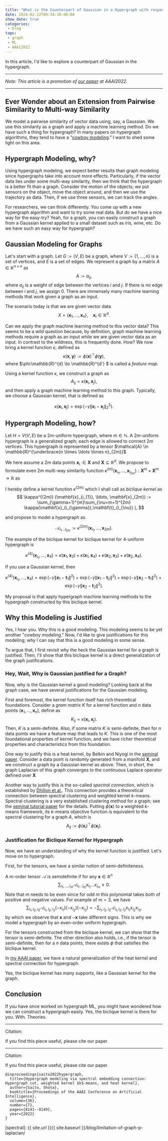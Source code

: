```yaml
---
title: "What is the Counterpart of Gaussian in a Hypergraph with respect to Graph?"
date: 2024-02-22T09:34:30-00:00
show_date: true
categories:
 - blog
tags:
 - graph
 - ML
 - AAAI2022
---
```



In this article, I'd like to explore a counterpart of Gaussian in the hypergraph.

***

_Note: This article is a promotion of [our paper][modeling] at AAAI2022._

***

## Ever Wonder about an Extension from Pairwise Similarity to Multi-way Similarity

We model a pairwise similarity of vector data using, say, a Gaussian.
We use this similarity as a graph and apply a machine learning method.
Do we have such a thing for hypergraph?
In many papers on hypergraph algorithms, they tend to have a "[cowboy modeling][cowboy]." 
I want to shed some light on this area.

## Hypergraph Modeling, why?


Using hypergraph modeling, we expect better results than graph modeling since hypergraphs take into account more effects.
Particularly, if the vector data lies under some multi-way similarity, then we think that the hypergraph is a better fit than a graph.
Consider the motion of the objects; we put sensors on the object, move the object around, and then we use the trajectory as data.
Then, if we use three sensors, we can track the angles. 


For researchers, we can think differently. 
You come up with a new hypergraph algorithm and want to try some real data.
But do we have a nice way for the easy-try? 
Yeah, for a graph, you can easily construct a graph from a Gaussian kernel applied to a small dataset such as iris, wine, etc.
Do we have such an easy way for hypergraph?

## Gaussian Modeling for Graphs 

Let's start with a graph.
Let $G := (V,E)$ be a graph, where $V := \{1,\ldots,n\}$ is a set of vertices, and $E$ is a set of edges.
We represent a graph by a matrix $A \in \mathbb{R}^{n \times n}$ as
$$
    A := a_{ij},
$$
where $a_{ij}$ is a weight of edge between the vertices $i$ and $j$. If there is no edge between $i$ and $j$, we assign 0.
There are immensely many machine learning methods that work given a graph as an input.

The scenario today is that we are given vector data 
$$X = (\mathbf{x}_{1}, \ldots, \mathbf{x}_{n}),\quad \mathbf{x}_{i} \in \mathbb{R}^{d}.$$

Can we apply the graph machine learning method to this vector data?
This seems to be a wild question because, by definition, graph machine learning methods require a graph as an input while we are given vector data as an input.
In contrast to the wildness, this is frequently done.
How?
We now bring a kernel function $\kappa$, defined as
$$
    \kappa(\mathbf{x}, \mathbf{y}) := \phi(\mathbf{x})^{\top} \phi(\mathbf{y}),
$$
where $\phi:\mathbb{R}^{d} \to \mathbb{R}^{d'} $ is called a _feature map_.

Using a kernel function $\kappa$, we construct a graph as
$$
    A_{ij} = \kappa (\mathbf{x}_{i}, \mathbf{x}_{j}),
$$ 
and then apply a graph machine learning method to this graph.
Typically, we choose a Gaussian kernel, that is defined as

$$
    \kappa (\mathbf{x}_{i}, \mathbf{x}_{j}) = \exp \left( -\gamma\|\mathbf{x}_{i} - \mathbf{x}_{j}\|_{2}^{2}\right).
$$




## Hypergraph Modeling, how?

Let $H=V(V,E)$ be a $2m$-uniform hypergraph, where $m \in \mathbb{N}$. 
A $2m$-uniform hypergraph is a generalized graph; each edge is allowed to connect $2m$ vertices.
This hypergraph is represented by a tensor $\mathcal{A} \in \mathbb{R}^{\underbrace{n \times \ldots \times n}_{2m}}$

We here assume a $2m$ data points $\mathbf{x}_{i_{\cdot}}\in\mathbf{X}$ and $\mathbf{X} \subseteq \mathbb{R}^{d}$. 
We propose to formulate even $2m$ multi-way similarity function $\kappa^{(m)}(\mathbf{x}_{i_{1}},\ldots,\mathbf{x}_{i_{2m}}) : \mathbf{X}^{m} \times\mathbf{X}^{m}\rightarrow\mathbb{R}$ as

I hereby define a kernel function $\kappa^{(2m)}$ which I shall call as _biclique kernel_ as 
$$
    \kappa^{(2m)} (\mathbf{x}_{i_{1}}, \ldots, \mathbf{x}_{2m}) := \sum_{\gamma=1}^{m}\sum_{\nu=m+1}^{2m} \kappa(\mathbf{x}_{i_{\gamma}},\mathbf{t}_{l_{\nu}} ), 
$$

and propose to model a hypergraph as

$$
    \mathcal{A}_{i_{1}\ldots i_{2m}} := \kappa^{(2m)} (\mathbf{x}_{i_{1}}, \ldots, \mathbf{x}_{2m}).
$$

The example of the biclique kernel for biclique kernel for 4-uniform hypergraph is

$$
    \kappa^{(4)} (\mathbf{x}_{i_{1}}, \ldots, \mathbf{x}_{4}) = \kappa(\mathbf{x}_{1},\mathbf{x}_3)+\kappa(\mathbf{x}_{1},\mathbf{x}_4)+\kappa(\mathbf{x}_{2},\mathbf{x}_3) + \kappa(\mathbf{x}_{2},\mathbf{x}_4).
$$

If you use a Gaussian kernel, then

$$
    \kappa^{(4)} (\mathbf{x}_{i_{1}}, \ldots, \mathbf{x}_{4}) = \exp(-\gamma \|\mathbf{x}_1 - \mathbf{t}_1\|^2) + \exp(-\gamma\|\mathbf{x}_1 - \mathbf{t}_2\|^2) 
    +\exp(-\gamma\|\mathbf{x}_2 - \mathbf{t}_1\|^2) + \exp(-\gamma\|\mathbf{x}_2 - \mathbf{t}_2\|^2).
$$

My proposal is that apply hypergraph machine learning methods to the hypergraph constructed by this biclique kernel.

## Why this Modeling is Justified 

Yes, I hear you. Why this is a good modeling.
This modeling seems to be yet another "cowboy modeling."
Now, I'd like to give justifications for this modeling; why I can say that this is a good modeling in some sense.

To argue that, I first revisit why the heck the Gaussian kernel for a graph is justified.
Then, I'll show that this biclique kernel is a direct generalization of the graph justifications.

### Hey, Wait, Why is Gaussian justified for a Graph?

Now, why is the Gaussian kernel a good modeling?
Looking back at the graph case, we have several justifications for the Gaussian modeling.


First and foremost, the kernel function itself has rich theoretical foundations.
Consider a _gram matrix_ $K$ for a kernel function and $n$ data points $(\mathbf{x}_{1}, \ldots, \mathbf{x}_{n})$, define as
$$
    K_{ij} = \kappa (\mathbf{x}_{i}, \mathbf{x}_{j}).
$$
Then, $K$ is a semi-definite. Also, if some matrix $K$ is semi-definite, then for $n$ data points we have a feature map that leads to $K$.
This is one of the most foundational properties of kernel function, and we have richer theoretical properties and characteristics from this foundation.

One way to justify this is a heat kernel, by Belkin and Niyogi in the [seminal paper][heatkernel].
Consider a data point is randomly generated from a manifold $\mathbf{X}$, and we construct a graph by a Gaussian kernel as above.
Then, in short, the graph Laplacian of this graph converges to the continuous Laplace operator defined over $\mathbf{X}$

Another way to justify this is the so-called _spectral connection_, which is established by [Dhillon et al.][spectralconnection].
This connection provides a theoretical connection between spectral clustering and weighted kernel $k$-means.
Spectral clustering is a very established clustering method for a graph; see the [seminal tutorial paper][luxburg] for the details.
Putting $\phi(\mathbf{x})$ to a weighted $k$-means framework, its $k$-means objective function is equivalent to the spectral clustering for a graph $A$, which is
$$
    A_{ij} := \phi(\mathbf{x}_{i})^{\top} \phi(\mathbf{x}_{j}). 
$$

### Justification for Biclique Kernel for Hypergraph

Now, we have an understanding of why the kernel function is justified. 
Let's move on to hypergraph.

First, for the tensors, we have a similar notion of semi-definiteness.

A $m$-order tensor $\mathcal{A}$ is semidefinite if for any $\mathbf{x} \in \mathbb{R}^{n}$
$$
    \sum_{i_{1},\ldots, i_{m}} \mathcal{A}_{i_{1}\ldots i_{m}} x_{i_{1}} \ldots x_{i_{m}} \geq 0.
$$
Note that $m$ needs to be even since for odd $m$ this polynomial takes both of positive and negative values. For example of $m=3$, we have 
$$
    \sum_{i_{1},i_{2}, i_{3}} \mathcal{A}_{i_{1}, i_{2}, i_{3}} (-x_{i_{1}}) (-x_{i_{2}}) (-x_{i_{3}}) =  -\sum_{i_{1},i_{2}, i_{3}} \mathcal{A}_{i_{1}, i_{2}, i_{3}} x_{i_{1}} x_{i_{2}}x_{i_{3}},
$$
by which we observe that $\mathbf{x}$ and $-\mathbf{x}$ take different signs. This is why we model a hypergraph by an even-order uniform hypergraph.

For the tensors constructed from the biclique kernel, we can show that the tensor is semi-definite. The other direction also holds, i.e., if the tensor is semi-definite, then for a $n$ data points, there exists $\phi$ that satisfies the biclique kernel.

In [my AAAI paper][modeling], we have a natural generalization of the heat kernel and spectral connection for hypergraph.

Yes, the biclique kernel has many supports, like a Gaussian kernel for the graph.


## Conclusion

If you have once worked on hypergraph ML, you might have wondered how we can construct a hypergraph easily. Yes, the biclique kernel is there for you. With. Theories. 

***
Citation:

If you find this piece useful, please cite our paper.



***
Citation:

If you find this piece useful, please cite our paper.


```
@inproceedings{saito2022hypergraph,
  title={Hypergraph modeling via spectral embedding connection: Hypergraph cut, weighted kernel $k$-means, and heat kernel},
  author={Saito, Shota},
  booktitle={Proceedings of the AAAI Conference on Artificial Intelligence},
  volume={36},
  number={7},
  pages={8141--8149},
  year={2022}
}
```

[modeling]: https://arxiv.org/abs/2203.09888
[cowboy]: https://en.wikipedia.org/wiki/Cowboy_coding
[luxburg]: https://arxiv.org/abs/0711.0189
[heatkernel]: https://www.sciencedirect.com/science/article/pii/S0022000007001274
[spectralconnection]: https://www.cs.utexas.edu/users/inderjit/public_papers/kdd_spectral_kernelkmeans.pdf
[spectral]: {{ site.url }}{{ site.baseurl }}/blog/limitation-of-graph-p-laplacian/